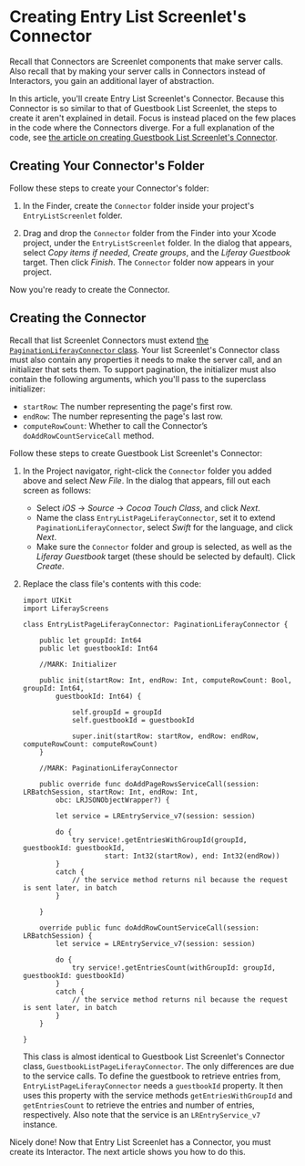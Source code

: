 # Creating Entry List Screenlet's Connector [](id=creating-entry-list-screenlets-connector)

Recall that Connectors are Screenlet components that make server calls. Also 
recall that by making your server calls in Connectors instead of Interactors, 
you gain an additional layer of abstraction. 

In this article, you'll create Entry List Screenlet's Connector. Because this 
Connector is so similar to that of Guestbook List Screenlet, the steps to create 
it aren't explained in detail. Focus is instead placed on the few places in the 
code where the Connectors diverge. For a full explanation of the code, see 
[the article on creating Guestbook List Screenlet's Connector](/develop/tutorials/-/knowledge_base/7-0/creating-guestbook-list-screenlets-connector). 

## Creating Your Connector's Folder [](id=creating-your-connectors-folder)

Follow these steps to create your Connector's folder: 

1.  In the Finder, create the `Connector` folder inside your project's 
    `EntryListScreenlet` folder. 

2.  Drag and drop the `Connector` folder from the Finder into your Xcode 
    project, under the `EntryListScreenlet` folder. In the dialog that appears, 
    select *Copy items if needed*, *Create groups*, and the *Liferay Guestbook* 
    target. Then click *Finish*. The `Connector` folder now appears in your 
    project. 

Now you're ready to create the Connector. 

## Creating the Connector [](id=creating-the-connector)

Recall that list Screenlet Connectors must extend 
[the `PaginationLiferayConnector` class](https://github.com/liferay/liferay-screens/blob/master/ios/Framework/Core/Base/BaseListScreenlet/PaginationLiferayConnector.swift). 
Your list Screenlet's Connector class must also contain any properties it needs 
to make the server call, and an initializer that sets them. To support 
pagination, the initializer must also contain the following arguments, which 
you'll pass to the superclass initializer: 

- `startRow`: The number representing the page's first row. 
- `endRow`: The number representing the page's last row. 
- `computeRowCount`: Whether to call the Connector’s `doAddRowCountServiceCall` 
  method. 

Follow these steps to create Guestbook List Screenlet's Connector: 

1.  In the Project navigator, right-click the `Connector` folder you added above 
    and select *New File*. In the dialog that appears, fill out each screen as 
    follows: 

    - Select *iOS* &rarr; *Source* &rarr; *Cocoa Touch Class*, and click *Next*. 
    - Name the class `EntryListPageLiferayConnector`, set it to extend 
      `PaginationLiferayConnector`, select *Swift* for the language, and click 
      *Next*. 
    - Make sure the `Connector` folder and group is selected, as well as the 
      *Liferay Guestbook* target (these should be selected by default). Click 
      *Create*. 

2.  Replace the class file's contents with this code: 

        import UIKit
        import LiferayScreens

        class EntryListPageLiferayConnector: PaginationLiferayConnector {

            public let groupId: Int64
            public let guestbookId: Int64

            //MARK: Initializer

            public init(startRow: Int, endRow: Int, computeRowCount: Bool, groupId: Int64, 
                guestbookId: Int64) {

                    self.groupId = groupId
                    self.guestbookId = guestbookId

                    super.init(startRow: startRow, endRow: endRow, computeRowCount: computeRowCount)
            }

            //MARK: PaginationLiferayConnector

            public override func doAddPageRowsServiceCall(session: LRBatchSession, startRow: Int, endRow: Int, 
                obc: LRJSONObjectWrapper?) {

                let service = LREntryService_v7(session: session)

                do {
                    try service!.getEntriesWithGroupId(groupId, guestbookId: guestbookId, 
                            start: Int32(startRow), end: Int32(endRow))
                }
                catch {
                    // the service method returns nil because the request is sent later, in batch
                }

            }

            override public func doAddRowCountServiceCall(session: LRBatchSession) {
                let service = LREntryService_v7(session: session)

                do {
                    try service!.getEntriesCount(withGroupId: groupId, guestbookId: guestbookId)
                }
                catch {
                    // the service method returns nil because the request is sent later, in batch
                }
            }

        }

    This class is almost identical to Guestbook List Screenlet's Connector 
    class, `GuestbookListPageLiferayConnector`. The only differences are due to 
    the service calls. To define the guestbook to retrieve entries from, 
    `EntryListPageLiferayConnector` needs a `guestbookId` property. It then uses 
    this property with the service methods `getEntriesWithGroupId` and 
    `getEntriesCount` to retrieve the entries and number of entries, 
    respectively. Also note that the service is an `LREntryService_v7` instance. 

Nicely done! Now that Entry List Screenlet has a Connector, you must create its 
Interactor. The next article shows you how to do this. 
